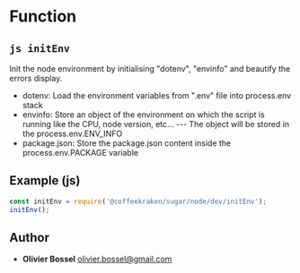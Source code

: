 
# Function


## ```js initEnv ```


Init the node environment by initialising "dotenv", "envinfo" and beautify the errors display.

- dotenv: Load the environment variables from ".env" file into process.env stack
- envinfo: Store an object of the environment on which the script is running like the CPU, node version, etc...
--- The object will be stored in the process.env.ENV_INFO
- package.json: Store the package.json content inside the process.env.PACKAGE variable



## Example (js)

```js
const initEnv = require('@coffeekraken/sugar/node/dev/initEnv');
initEnv();
```


## Author
- **Olivier Bossel** <a href="mailto:olivier.bossel@gmail.com">olivier.bossel@gmail.com</a> 



